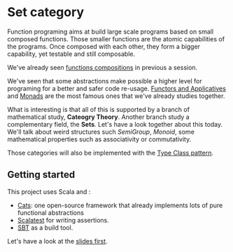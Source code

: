 # Set category

Function programing aims at build large scale programs based on small composed functions. 
Those smaller functions are the atomic capabilities of the programs. Once composed with each other, they form a bigger capability, yet testable and still composable.

We've already seen [functions compositions](https://github.com/xebia-france/fp_in_scala_4) in previous a session.

We've seen that some abstractions make possible a higher level for programing for a better and safer code re-usage. [Functors and Applicatives](https://github.com/xebia-france/fp_in_scala_2) and [Monads](https://github.com/xebia-france/fp_in_scala_2) are the most famous ones that we've already studies together.

What is interesting is that all of this is supported by a branch of mathematical study, **Cateogry Theory**. 
Another branch study a complementary field, the **Sets**. 
Let's have a look together about this today. We'll talk about weird structures such *SemiGroup*, *Monoid*, some mathematical properties such as associativity or commutativity. 

Those categories will also be implemented with the [Type Class pattern](https://github.com/xebia-france/fp_in_scala_5).


## Getting started

This project uses Scala and :

* [Cats](https://github.com/typelevel/cats): one open-source framework that already implements lots of pure functional abstractions
* [Scalatest](http://www.scalatest.org) for writing assertions.
* [SBT](http://www.scala-sbt.org/) as a build tool.

Let's have a look at the [slides first](https://speakerdeck.com/xbucchiotty/fp-in-scala-106-set-category).